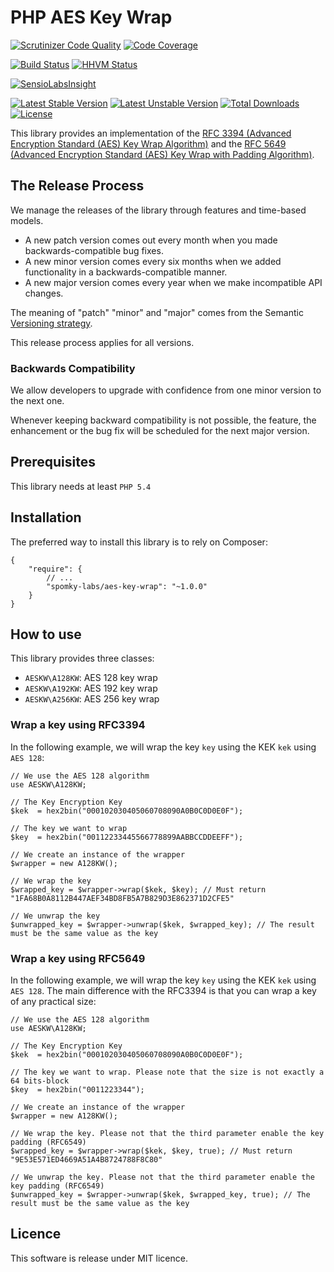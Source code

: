 # PHP AES Key Wrap

[![Scrutinizer Code Quality](https://scrutinizer-ci.com/g/Spomky-Labs/aes-key-wrap/badges/quality-score.png?s=fe3d53cad6f5f4bb08937b8fd3a130724f870a42)](https://scrutinizer-ci.com/g/Spomky-Labs/aes-key-wrap/)
[![Code Coverage](https://scrutinizer-ci.com/g/Spomky-Labs/aes-key-wrap/badges/coverage.png?s=e7e3e9b9cbcdf8fa798c3b326fea459e1ad90bc0)](https://scrutinizer-ci.com/g/Spomky-Labs/aes-key-wrap/)

[![Build Status](https://travis-ci.org/Spomky-Labs/aes-key-wrap.svg?branch=master)](https://travis-ci.org/Spomky-Labs/aes-key-wrap)
[![HHVM Status](http://hhvm.h4cc.de/badge/spomky-labs/aes-key-wrap.png)](http://hhvm.h4cc.de/package/spomky-labs/aes-key-wrap)

[![SensioLabsInsight](https://insight.sensiolabs.com/projects/e61c91cf-1860-4416-946b-4c7b74ea01a5/big.png)](https://insight.sensiolabs.com/projects/e61c91cf-1860-4416-946b-4c7b74ea01a5)

[![Latest Stable Version](https://poser.pugx.org/spomky-labs/aes-key-wrap/v/stable.png)](https://packagist.org/packages/spomky-labs/aes-key-wrap)
[![Latest Unstable Version](https://poser.pugx.org/spomky-labs/aes-key-wrap/v/unstable.png)](https://packagist.org/packages/spomky-labs/aes-key-wrap)
[![Total Downloads](https://poser.pugx.org/spomky-labs/aes-key-wrap/downloads.png)](https://packagist.org/packages/spomky-labs/aes-key-wrap)
[![License](https://poser.pugx.org/spomky-labs/aes-key-wrap/license.png)](https://packagist.org/packages/spomky-labs/aes-key-wrap)


This library provides an implementation of the [RFC 3394 (Advanced Encryption Standard (AES) Key Wrap Algorithm)](https://tools.ietf.org/html/rfc3394) and the [RFC 5649 (Advanced Encryption Standard (AES) Key Wrap with Padding Algorithm)](https://tools.ietf.org/html/rfc5649).

## The Release Process ##

We manage the releases of the library through features and time-based models.

- A new patch version comes out every month when you made backwards-compatible bug fixes.
- A new minor version comes every six months when we added functionality in a backwards-compatible manner.
- A new major version comes every year when we make incompatible API changes.

The meaning of "patch" "minor" and "major" comes from the Semantic [Versioning strategy](http://semver.org/).

This release process applies for all versions.

### Backwards Compatibility

We allow developers to upgrade with confidence from one minor version to the next one.

Whenever keeping backward compatibility is not possible, the feature, the enhancement or the bug fix will be scheduled for the next major version.

## Prerequisites ##

This library needs at least `PHP 5.4`

## Installation ##

The preferred way to install this library is to rely on Composer:

    {
        "require": {
            // ...
            "spomky-labs/aes-key-wrap": "~1.0.0"
        }
    }

## How to use ##

This library provides three classes:

* `AESKW\A128KW`: AES 128 key wrap
* `AESKW\A192KW`: AES 192 key wrap
* `AESKW\A256KW`: AES 256 key wrap

### Wrap a key using RFC3394 ###

In the following example, we will wrap the key `key` using the KEK `kek` using `AES 128`:

    // We use the AES 128 algorithm
    use AESKW\A128KW;

    // The Key Encryption Key
    $kek  = hex2bin("000102030405060708090A0B0C0D0E0F");

    // The key we want to wrap
    $key  = hex2bin("00112233445566778899AABBCCDDEEFF");

    // We create an instance of the wrapper
    $wrapper = new A128KW();

    // We wrap the key
    $wrapped_key = $wrapper->wrap($kek, $key); // Must return "1FA68B0A8112B447AEF34BD8FB5A7B829D3E862371D2CFE5"

    // We unwrap the key
    $unwrapped_key = $wrapper->unwrap($kek, $wrapped_key); // The result must be the same value as the key

### Wrap a key using RFC5649 ###

In the following example, we will wrap the key `key` using the KEK `kek` using `AES 128`. The main difference with the RFC3394 is that you can wrap a key of any practical size:

    // We use the AES 128 algorithm
    use AESKW\A128KW;

    // The Key Encryption Key
    $kek  = hex2bin("000102030405060708090A0B0C0D0E0F");

    // The key we want to wrap. Please note that the size is not exactly a 64 bits-block
    $key  = hex2bin("0011223344");

    // We create an instance of the wrapper
    $wrapper = new A128KW();

    // We wrap the key. Please not that the third parameter enable the key padding (RFC6549)
    $wrapped_key = $wrapper->wrap($kek, $key, true); // Must return "9E53E571ED4669A51A4B8724788F8C80"

    // We unwrap the key. Please not that the third parameter enable the key padding (RFC6549)
    $unwrapped_key = $wrapper->unwrap($kek, $wrapped_key, true); // The result must be the same value as the key

## Licence ##

This software is release under MIT licence.
